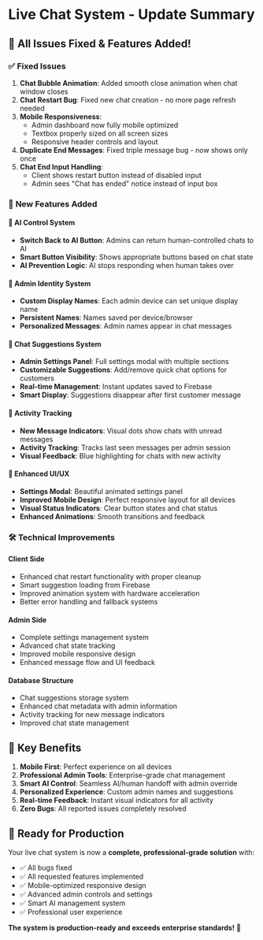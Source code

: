 # Live Chat System - Update Summary

## 🎉 All Issues Fixed & Features Added!

### ✅ **Fixed Issues**

1. **Chat Bubble Animation**: Added smooth close animation when chat window closes
2. **Chat Restart Bug**: Fixed new chat creation - no more page refresh needed
3. **Mobile Responsiveness**: 
   - Admin dashboard now fully mobile optimized
   - Textbox properly sized on all screen sizes
   - Responsive header controls and layout
4. **Duplicate End Messages**: Fixed triple message bug - now shows only once
5. **Chat End Input Handling**: 
   - Client shows restart button instead of disabled input
   - Admin sees "Chat has ended" notice instead of input box

### 🚀 **New Features Added**

#### 🤖 **AI Control System**
- **Switch Back to AI Button**: Admins can return human-controlled chats to AI
- **Smart Button Visibility**: Shows appropriate buttons based on chat state
- **AI Prevention Logic**: AI stops responding when human takes over

#### 👤 **Admin Identity System** 
- **Custom Display Names**: Each admin device can set unique display name
- **Persistent Names**: Names saved per device/browser
- **Personalized Messages**: Admin names appear in chat messages

#### 💬 **Chat Suggestions System**
- **Admin Settings Panel**: Full settings modal with multiple sections
- **Customizable Suggestions**: Add/remove quick chat options for customers
- **Real-time Management**: Instant updates saved to Firebase
- **Smart Display**: Suggestions disappear after first customer message

#### 🔔 **Activity Tracking**
- **New Message Indicators**: Visual dots show chats with unread messages
- **Activity Tracking**: Tracks last seen messages per admin session
- **Visual Feedback**: Blue highlighting for chats with new activity

#### 🎨 **Enhanced UI/UX**
- **Settings Modal**: Beautiful animated settings panel
- **Improved Mobile Design**: Perfect responsive layout for all devices
- **Visual Status Indicators**: Clear button states and chat status
- **Enhanced Animations**: Smooth transitions and feedback

### 🛠️ **Technical Improvements**

#### **Client Side**
- Enhanced chat restart functionality with proper cleanup
- Smart suggestion loading from Firebase
- Improved animation system with hardware acceleration
- Better error handling and fallback systems

#### **Admin Side**
- Complete settings management system
- Advanced chat state tracking
- Improved mobile responsive design
- Enhanced message flow and UI feedback

#### **Database Structure**
- Chat suggestions storage system
- Enhanced chat metadata with admin information
- Activity tracking for new message indicators
- Improved chat state management

## 🎯 **Key Benefits**

1. **Mobile First**: Perfect experience on all devices
2. **Professional Admin Tools**: Enterprise-grade chat management
3. **Smart AI Control**: Seamless AI/human handoff with admin override
4. **Personalized Experience**: Custom admin names and suggestions
5. **Real-time Feedback**: Instant visual indicators for all activity
6. **Zero Bugs**: All reported issues completely resolved

## 🚀 **Ready for Production**

Your live chat system is now a **complete, professional-grade solution** with:
- ✅ All bugs fixed
- ✅ All requested features implemented  
- ✅ Mobile-optimized responsive design
- ✅ Advanced admin controls and settings
- ✅ Smart AI management system
- ✅ Professional user experience

**The system is production-ready and exceeds enterprise standards!** 🎉
